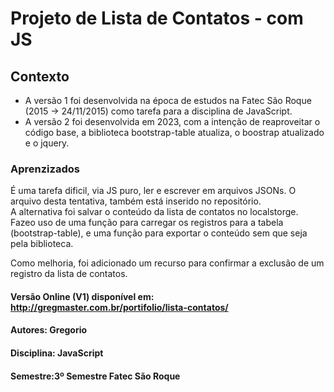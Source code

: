 # Projeto de Lista de Contatos - com JS
## Contexto
- A versão 1 foi desenvolvida na época de estudos na Fatec São Roque (2015 -> 24/11/2015) como tarefa para a disciplina de JavaScript.
- A versão 2 foi desenvolvida em 2023, com a intenção de reaproveitar o código base, a biblioteca bootstrap-table atualiza, o boostrap atualizado e o jquery.

### Aprenzizados 
É uma tarefa dificil, via JS puro, ler e escrever em arquivos JSONs.  O arquivo desta tentativa, também está inserido no repositório.  
A alternativa foi salvar o conteúdo da lista de contatos no localstorge. Fazeo uso de uma função para carregar os registros para a tabela (bootstrap-table), e uma função para exportar o conteúdo sem que seja pela biblioteca.  

Como melhoria, foi adicionado um recurso para confirmar a exclusão de um registro da lista de contatos.   

#### Versão Online (V1) disponível em:  <http://gregmaster.com.br/portifolio/lista-contatos/>  

#### Autores: Gregorio
#### Disciplina: JavaScript
#### Semestre:3º Semestre Fatec São Roque
